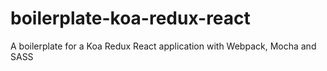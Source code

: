 # boilerplate-koa-redux-react
A boilerplate for a Koa Redux React application with Webpack, Mocha and SASS
